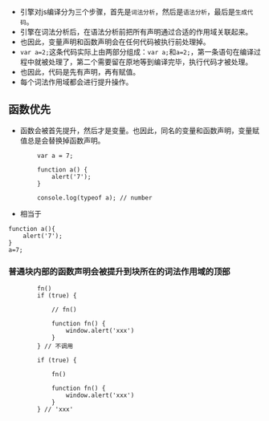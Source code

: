 - 引擎对js编译分为三个步骤，首先是`词法分析`，然后是`语法分析`，最后是`生成代码`。
- 引擎在词法分析后，在语法分析前把所有声明通过合适的作用域关联起来。
- 也因此，变量声明和函数声明会在任何代码被执行前处理掉。
- `var a=2;`这条代码实际上由两部分组成：`var a;`和`a=2;`，第一条语句在编译过程中就被处理了，第二个需要留在原地等到编译完毕，执行代码才被处理。
- 也因此，代码是先有声明，再有赋值。
- 每个词法作用域都会进行提升操作。

## 函数优先
- 函数会被首先提升，然后才是变量。也因此，同名的变量和函数声明，变量赋值总是会替换掉函数声明。

```
        var a = 7;

        function a() {
            alert('7');
        }

        console.log(typeof a); // number
```
- 相当于
```
function a(){
    alert('7');
}
a=7;
```
### 普通块内部的函数声明会被提升到块所在的词法作用域的顶部
```
        fn()
        if (true) {

            // fn()

            function fn() {
                window.alert('xxx')
            }
        } // 不调用
```

```
        if (true) {

            fn()

            function fn() {
                window.alert('xxx')
            }
        } // 'xxx'
```


